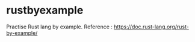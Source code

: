 # rustbyexample
 Practise Rust lang by example.
 Reference : https://doc.rust-lang.org/rust-by-example/
